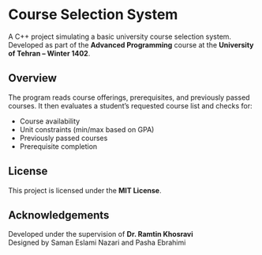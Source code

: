 ﻿
# Course Selection System

A C++ project simulating a basic university course selection system.  
Developed as part of the **Advanced Programming** course at the **University of Tehran – Winter 1402**.

##  Overview

The program reads course offerings, prerequisites, and previously passed courses. It then evaluates a student’s requested course list and checks for:

- Course availability
- Unit constraints (min/max based on GPA)
- Previously passed courses
- Prerequisite completion


##  License

This project is licensed under the **MIT License**.

##  Acknowledgements

Developed under the supervision of **Dr. Ramtin Khosravi**  
Designed by Saman Eslami Nazari and Pasha Ebrahimi

